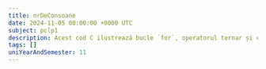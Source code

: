 ```yaml
---
title: nrDeConsoane
date: 2024-11-05 00:00:00 +0000 UTC
subject: pclp1
description: Acest cod C ilustrează bucle `for`, operatorul ternar și cel modulo pentru logică condițională și determinarea parității. De asemenea, folosește `printf` pentru ieșire formatată, demonstrând concepte fundamentale de programare.
tags: []
uniYearAndSemester: 11
---
```


